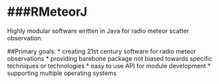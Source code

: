###RMeteorJ
========

Highly modular software written in Java for radio meteor scatter observation.

##Primary goals:
	* creating 21st century software for radio meteor observations
	* providing barebone package not biased towards specific techniques or technologies
	* easy to use API for module development
	* supporting multiple operating systems
